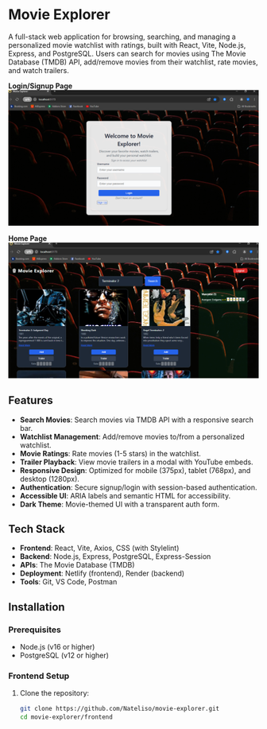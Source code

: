 # Movie Explorer

A full-stack web application for browsing, searching, and managing a personalized movie watchlist with ratings, built with React, Vite, Node.js, Express, and PostgreSQL. Users can search for movies using The Movie Database (TMDB) API, add/remove movies from their watchlist, rate movies, and watch trailers.

**Login/Signup Page**
![Login Or Signup](./public/images/screenshot-login-signup.png)

**Home Page**
![Home Page](./public/images/screenshot-homepage.png)

## Features
- **Search Movies**: Search movies via TMDB API with a responsive search bar.
- **Watchlist Management**: Add/remove movies to/from a personalized watchlist.
- **Movie Ratings**: Rate movies (1-5 stars) in the watchlist.
- **Trailer Playback**: View movie trailers in a modal with YouTube embeds.
- **Responsive Design**: Optimized for mobile (375px), tablet (768px), and desktop (1280px).
- **Authentication**: Secure signup/login with session-based authentication.
- **Accessible UI**: ARIA labels and semantic HTML for accessibility.
- **Dark Theme**: Movie-themed UI with a transparent auth form.

## Tech Stack
- **Frontend**: React, Vite, Axios, CSS (with Stylelint)
- **Backend**: Node.js, Express, PostgreSQL, Express-Session
- **APIs**: The Movie Database (TMDB)
- **Deployment**: Netlify (frontend), Render (backend)
- **Tools**: Git, VS Code, Postman

## Installation

### Prerequisites
- Node.js (v16 or higher)
- PostgreSQL (v12 or higher)

### Frontend Setup
1. Clone the repository:
   ```bash
   git clone https://github.com/Nateliso/movie-explorer.git
   cd movie-explorer/frontend